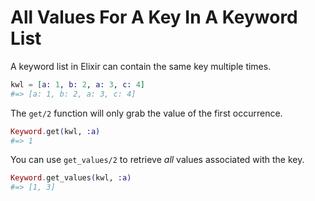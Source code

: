 # All Values For A Key In A Keyword List

A keyword list in Elixir can contain the same key multiple times.

```elixir
kwl = [a: 1, b: 2, a: 3, c: 4]
#=> [a: 1, b: 2, a: 3, c: 4]
```

The `get/2` function will only grab the value of the first occurrence.

```elixir
Keyword.get(kwl, :a)
#=> 1
```

You can use `get_values/2` to retrieve _all_ values associated with the key.

```elixir
Keyword.get_values(kwl, :a)
#=> [1, 3]
```

